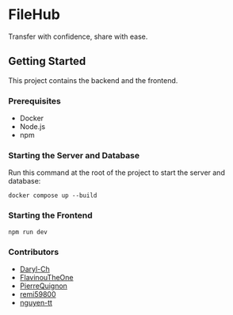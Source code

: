 # FileHub

Transfer with confidence, share with ease.

## Getting Started

This project contains the backend and the frontend.

### Prerequisites

- Docker
- Node.js
- npm

### Starting the Server and Database

Run this command at the root of the project to start the server and database:

```
docker compose up --build
```

### Starting the Frontend

```
npm run dev
```

### Contributors

- [Daryl-Ch](https://github.com/Daryl-Ch)
- [FlavinouTheOne](https://github.com/FlavinouTheOne)
- [PierreQuignon](https://github.com/PierreQuignon)
- [remi59800](https://github.com/remi59800)
- [nguyen-tt](https://github.com/nguyen-tt)
